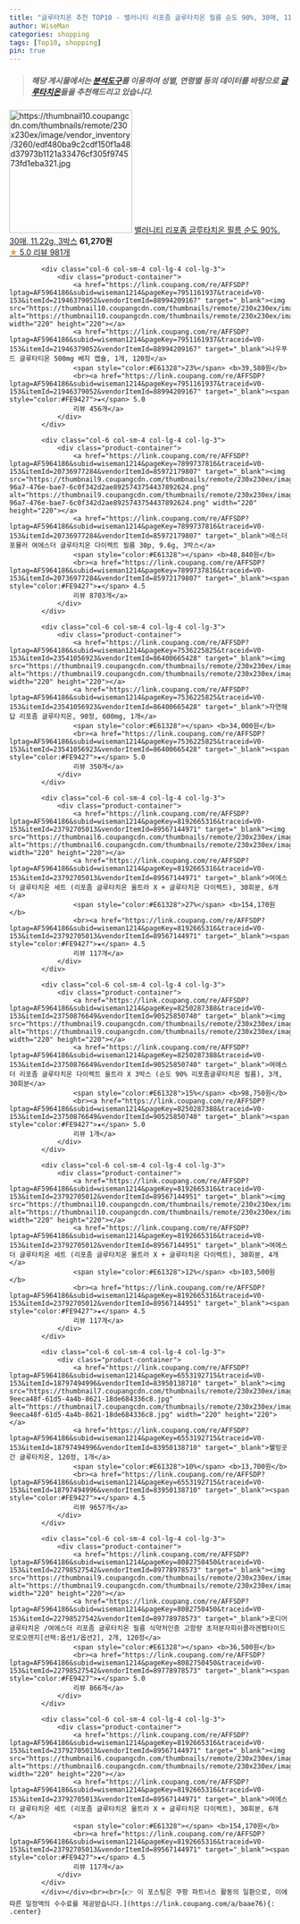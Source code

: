 ```yaml
---
title: "글루타치온 추천 TOP10 - 밸러니티 리포좀 글루타치온 필름 순도 90%, 30매, 11.22g, 3박스"
author: WiseMan
categories: shopping
tags: [Top10, shopping]
pin: true
---
```


> ##### 해당 게시물에서는 [**분석도구**](https://itemscout.io/)를 이용하여 **성별**, **연령별** 등의 데이터를 바탕으로 [**글루타치온**](https://link.coupang.com/a/baae76)들을 추천해드리고 있습니다.
<div class="container"><div class="row">
            <div class="col-6 col-sm-4 col-lg-4 col-lg-3">
                <div class="product-container">
                    <a href="https://link.coupang.com/re/AFFSDP?lptag=AF5964186&subid=wiseman1214&pageKey=8192342585&traceid=V0-153&itemId=23499437145&vendorItemId=90525879408" target="_blank"><img src="https://thumbnail10.coupangcdn.com/thumbnails/remote/230x230ex/image/vendor_inventory/3260/edf480ba9c2cdf150f1a48d37973b1121a33476cf305f974573fd1eba321.jpg" alt="https://thumbnail10.coupangcdn.com/thumbnails/remote/230x230ex/image/vendor_inventory/3260/edf480ba9c2cdf150f1a48d37973b1121a33476cf305f974573fd1eba321.jpg" width="220" height="220"></a>
                    <a href="https://link.coupang.com/re/AFFSDP?lptag=AF5964186&subid=wiseman1214&pageKey=8192342585&traceid=V0-153&itemId=23499437145&vendorItemId=90525879408" target="_blank">밸러니티 리포좀 글루타치온 필름 순도 90%, 30매, 11.22g, 3박스</a>
                    <span style="color:#E61328"></span> <b>61,270원</b>
                    <br><a href="https://link.coupang.com/re/AFFSDP?lptag=AF5964186&subid=wiseman1214&pageKey=8192342585&traceid=V0-153&itemId=23499437145&vendorItemId=90525879408" target="_blank"><span style="color:#FE9427">★</span> 5.0
                    리뷰 981개</a>
                </div>
            </div>
            
            <div class="col-6 col-sm-4 col-lg-4 col-lg-3">
                <div class="product-container">
                    <a href="https://link.coupang.com/re/AFFSDP?lptag=AF5964186&subid=wiseman1214&pageKey=7951161937&traceid=V0-153&itemId=21946379052&vendorItemId=88994209167" target="_blank"><img src="https://thumbnail10.coupangcdn.com/thumbnails/remote/230x230ex/image/vendor_inventory/b940/db9c2f688221c436337faa9931d1c280fe0bdd375bc99c9055397351422f.JPG" alt="https://thumbnail10.coupangcdn.com/thumbnails/remote/230x230ex/image/vendor_inventory/b940/db9c2f688221c436337faa9931d1c280fe0bdd375bc99c9055397351422f.JPG" width="220" height="220"></a>
                    <a href="https://link.coupang.com/re/AFFSDP?lptag=AF5964186&subid=wiseman1214&pageKey=7951161937&traceid=V0-153&itemId=21946379052&vendorItemId=88994209167" target="_blank">나우푸드 글루타티온 500mg 베지 캡슐, 1개, 120정</a>
                    <span style="color:#E61328">23%</span> <b>39,580원</b>
                    <br><a href="https://link.coupang.com/re/AFFSDP?lptag=AF5964186&subid=wiseman1214&pageKey=7951161937&traceid=V0-153&itemId=21946379052&vendorItemId=88994209167" target="_blank"><span style="color:#FE9427">★</span> 5.0
                    리뷰 456개</a>
                </div>
            </div>
            
            <div class="col-6 col-sm-4 col-lg-4 col-lg-3">
                <div class="product-container">
                    <a href="https://link.coupang.com/re/AFFSDP?lptag=AF5964186&subid=wiseman1214&pageKey=7899737816&traceid=V0-153&itemId=20736977284&vendorItemId=85972179807" target="_blank"><img src="https://thumbnail9.coupangcdn.com/thumbnails/remote/230x230ex/image/retail/images/aeb512a6-96a7-476e-bae7-6c0f342d2ae8925743754437892624.png" alt="https://thumbnail9.coupangcdn.com/thumbnails/remote/230x230ex/image/retail/images/aeb512a6-96a7-476e-bae7-6c0f342d2ae8925743754437892624.png" width="220" height="220"></a>
                    <a href="https://link.coupang.com/re/AFFSDP?lptag=AF5964186&subid=wiseman1214&pageKey=7899737816&traceid=V0-153&itemId=20736977284&vendorItemId=85972179807" target="_blank">에스더포뮬러 여에스더 글루타치온 다이렉트 필름 30p, 9.6g, 3박스</a>
                    <span style="color:#E61328"></span> <b>48,840원</b>
                    <br><a href="https://link.coupang.com/re/AFFSDP?lptag=AF5964186&subid=wiseman1214&pageKey=7899737816&traceid=V0-153&itemId=20736977284&vendorItemId=85972179807" target="_blank"><span style="color:#FE9427">★</span> 4.5
                    리뷰 8703개</a>
                </div>
            </div>
            
            <div class="col-6 col-sm-4 col-lg-4 col-lg-3">
                <div class="product-container">
                    <a href="https://link.coupang.com/re/AFFSDP?lptag=AF5964186&subid=wiseman1214&pageKey=7536225825&traceid=V0-153&itemId=23541056923&vendorItemId=86400665428" target="_blank"><img src="https://thumbnail9.coupangcdn.com/thumbnails/remote/230x230ex/image/vendor_inventory/2f7f/6b9ce244e864c5b10add90f9a937d0052afb561d1a3069f5f9abfd857ce9.png" alt="https://thumbnail9.coupangcdn.com/thumbnails/remote/230x230ex/image/vendor_inventory/2f7f/6b9ce244e864c5b10add90f9a937d0052afb561d1a3069f5f9abfd857ce9.png" width="220" height="220"></a>
                    <a href="https://link.coupang.com/re/AFFSDP?lptag=AF5964186&subid=wiseman1214&pageKey=7536225825&traceid=V0-153&itemId=23541056923&vendorItemId=86400665428" target="_blank">자연해답 리포좀 글루타치온, 90정, 600mg, 1개</a>
                    <span style="color:#E61328"></span> <b>34,000원</b>
                    <br><a href="https://link.coupang.com/re/AFFSDP?lptag=AF5964186&subid=wiseman1214&pageKey=7536225825&traceid=V0-153&itemId=23541056923&vendorItemId=86400665428" target="_blank"><span style="color:#FE9427">★</span> 5.0
                    리뷰 350개</a>
                </div>
            </div>
            
            <div class="col-6 col-sm-4 col-lg-4 col-lg-3">
                <div class="product-container">
                    <a href="https://link.coupang.com/re/AFFSDP?lptag=AF5964186&subid=wiseman1214&pageKey=8192665316&traceid=V0-153&itemId=23792705013&vendorItemId=89567144971" target="_blank"><img src="https://thumbnail6.coupangcdn.com/thumbnails/remote/230x230ex/image/vendor_inventory/b07b/e989aa86a721d7c26f671e2a3425487ffe4e419b66345df6be972dfc0e4a.jpg" alt="https://thumbnail6.coupangcdn.com/thumbnails/remote/230x230ex/image/vendor_inventory/b07b/e989aa86a721d7c26f671e2a3425487ffe4e419b66345df6be972dfc0e4a.jpg" width="220" height="220"></a>
                    <a href="https://link.coupang.com/re/AFFSDP?lptag=AF5964186&subid=wiseman1214&pageKey=8192665316&traceid=V0-153&itemId=23792705013&vendorItemId=89567144971" target="_blank">여에스더 글루타치온 세트 (리포좀 글루타치온 울트라 X + 글루타치온 다이렉트), 30회분, 6개</a>
                    <span style="color:#E61328">27%</span> <b>154,170원</b>
                    <br><a href="https://link.coupang.com/re/AFFSDP?lptag=AF5964186&subid=wiseman1214&pageKey=8192665316&traceid=V0-153&itemId=23792705013&vendorItemId=89567144971" target="_blank"><span style="color:#FE9427">★</span> 4.5
                    리뷰 117개</a>
                </div>
            </div>
            
            <div class="col-6 col-sm-4 col-lg-4 col-lg-3">
                <div class="product-container">
                    <a href="https://link.coupang.com/re/AFFSDP?lptag=AF5964186&subid=wiseman1214&pageKey=8250287388&traceid=V0-153&itemId=23750876649&vendorItemId=90525850740" target="_blank"><img src="https://thumbnail9.coupangcdn.com/thumbnails/remote/230x230ex/image/vendor_inventory/f05e/22b0bd218fc4a3c24acb2e14ae2588465645b832653983cfd3d800d9eba4.jpg" alt="https://thumbnail9.coupangcdn.com/thumbnails/remote/230x230ex/image/vendor_inventory/f05e/22b0bd218fc4a3c24acb2e14ae2588465645b832653983cfd3d800d9eba4.jpg" width="220" height="220"></a>
                    <a href="https://link.coupang.com/re/AFFSDP?lptag=AF5964186&subid=wiseman1214&pageKey=8250287388&traceid=V0-153&itemId=23750876649&vendorItemId=90525850740" target="_blank">여에스더 리포좀 글루타치온 다이렉트 울트라 X 3박스 (순도 90% 리포좀글루타치온 필름), 3개, 30회분</a>
                    <span style="color:#E61328">15%</span> <b>98,750원</b>
                    <br><a href="https://link.coupang.com/re/AFFSDP?lptag=AF5964186&subid=wiseman1214&pageKey=8250287388&traceid=V0-153&itemId=23750876649&vendorItemId=90525850740" target="_blank"><span style="color:#FE9427">★</span> 5.0
                    리뷰 1개</a>
                </div>
            </div>
            
            <div class="col-6 col-sm-4 col-lg-4 col-lg-3">
                <div class="product-container">
                    <a href="https://link.coupang.com/re/AFFSDP?lptag=AF5964186&subid=wiseman1214&pageKey=8192665316&traceid=V0-153&itemId=23792705012&vendorItemId=89567144951" target="_blank"><img src="https://thumbnail10.coupangcdn.com/thumbnails/remote/230x230ex/image/vendor_inventory/cad9/4503c4f2402fe38aa91e862ac3459e9329ec660bf38e88330061fdba29e3.jpg" alt="https://thumbnail10.coupangcdn.com/thumbnails/remote/230x230ex/image/vendor_inventory/cad9/4503c4f2402fe38aa91e862ac3459e9329ec660bf38e88330061fdba29e3.jpg" width="220" height="220"></a>
                    <a href="https://link.coupang.com/re/AFFSDP?lptag=AF5964186&subid=wiseman1214&pageKey=8192665316&traceid=V0-153&itemId=23792705012&vendorItemId=89567144951" target="_blank">여에스더 글루타치온 세트 (리포좀 글루타치온 울트라 X + 글루타치온 다이렉트), 30회분, 4개</a>
                    <span style="color:#E61328">12%</span> <b>103,500원</b>
                    <br><a href="https://link.coupang.com/re/AFFSDP?lptag=AF5964186&subid=wiseman1214&pageKey=8192665316&traceid=V0-153&itemId=23792705012&vendorItemId=89567144951" target="_blank"><span style="color:#FE9427">★</span> 4.5
                    리뷰 117개</a>
                </div>
            </div>
            
            <div class="col-6 col-sm-4 col-lg-4 col-lg-3">
                <div class="product-container">
                    <a href="https://link.coupang.com/re/AFFSDP?lptag=AF5964186&subid=wiseman1214&pageKey=6553192715&traceid=V0-153&itemId=18797494996&vendorItemId=83950138710" target="_blank"><img src="https://thumbnail7.coupangcdn.com/thumbnails/remote/230x230ex/image/retail/images/717401163346703-9eeca48f-61d5-4a4b-8621-18de684336c8.jpg" alt="https://thumbnail7.coupangcdn.com/thumbnails/remote/230x230ex/image/retail/images/717401163346703-9eeca48f-61d5-4a4b-8621-18de684336c8.jpg" width="220" height="220"></a>
                    <a href="https://link.coupang.com/re/AFFSDP?lptag=AF5964186&subid=wiseman1214&pageKey=6553192715&traceid=V0-153&itemId=18797494996&vendorItemId=83950138710" target="_blank">웰빙곳간 글루타치온, 120정, 1개</a>
                    <span style="color:#E61328">10%</span> <b>13,700원</b>
                    <br><a href="https://link.coupang.com/re/AFFSDP?lptag=AF5964186&subid=wiseman1214&pageKey=6553192715&traceid=V0-153&itemId=18797494996&vendorItemId=83950138710" target="_blank"><span style="color:#FE9427">★</span> 4.5
                    리뷰 9657개</a>
                </div>
            </div>
            
            <div class="col-6 col-sm-4 col-lg-4 col-lg-3">
                <div class="product-container">
                    <a href="https://link.coupang.com/re/AFFSDP?lptag=AF5964186&subid=wiseman1214&pageKey=8082750450&traceid=V0-153&itemId=22798527542&vendorItemId=89778978573" target="_blank"><img src="https://thumbnail9.coupangcdn.com/thumbnails/remote/230x230ex/image/vendor_inventory/1610/0b7ad124846aec487fbb9297d59003f509dbef2b7053da814e2070c4a586.png" alt="https://thumbnail9.coupangcdn.com/thumbnails/remote/230x230ex/image/vendor_inventory/1610/0b7ad124846aec487fbb9297d59003f509dbef2b7053da814e2070c4a586.png" width="220" height="220"></a>
                    <a href="https://link.coupang.com/re/AFFSDP?lptag=AF5964186&subid=wiseman1214&pageKey=8082750450&traceid=V0-153&itemId=22798527542&vendorItemId=89778978573" target="_blank">포디어 글루타치온 /여에스더 리포좀 글루타치온 필름 식약처인증 고함량 초저분자피쉬콜라겐펩타이드 모로오렌지[선택:옵션1/옵션2], 2개, 120정</a>
                    <span style="color:#E61328"></span> <b>36,500원</b>
                    <br><a href="https://link.coupang.com/re/AFFSDP?lptag=AF5964186&subid=wiseman1214&pageKey=8082750450&traceid=V0-153&itemId=22798527542&vendorItemId=89778978573" target="_blank"><span style="color:#FE9427">★</span> 5.0
                    리뷰 866개</a>
                </div>
            </div>
            
            <div class="col-6 col-sm-4 col-lg-4 col-lg-3">
                <div class="product-container">
                    <a href="https://link.coupang.com/re/AFFSDP?lptag=AF5964186&subid=wiseman1214&pageKey=8192665316&traceid=V0-153&itemId=23792705013&vendorItemId=89567144971" target="_blank"><img src="https://thumbnail6.coupangcdn.com/thumbnails/remote/230x230ex/image/vendor_inventory/b07b/e989aa86a721d7c26f671e2a3425487ffe4e419b66345df6be972dfc0e4a.jpg" alt="https://thumbnail6.coupangcdn.com/thumbnails/remote/230x230ex/image/vendor_inventory/b07b/e989aa86a721d7c26f671e2a3425487ffe4e419b66345df6be972dfc0e4a.jpg" width="220" height="220"></a>
                    <a href="https://link.coupang.com/re/AFFSDP?lptag=AF5964186&subid=wiseman1214&pageKey=8192665316&traceid=V0-153&itemId=23792705013&vendorItemId=89567144971" target="_blank">여에스더 글루타치온 세트 (리포좀 글루타치온 울트라 X + 글루타치온 다이렉트), 30회분, 6개</a>
                    <span style="color:#E61328"></span> <b>154,170원</b>
                    <br><a href="https://link.coupang.com/re/AFFSDP?lptag=AF5964186&subid=wiseman1214&pageKey=8192665316&traceid=V0-153&itemId=23792705013&vendorItemId=89567144971" target="_blank"><span style="color:#FE9427">★</span> 4.5
                    리뷰 117개</a>
                </div>
            </div>
            </div></div><br><br>[👉 이 포스팅은 쿠팡 파트너스 활동의 일환으로, 이에 따른 일정액의 수수료를 제공받습니다.](https://link.coupang.com/a/baae76){: .center}